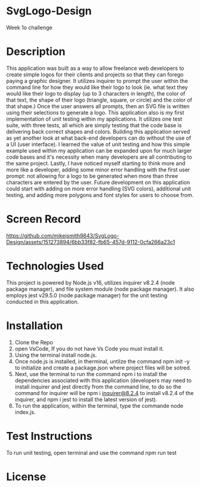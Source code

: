# SvgLogo-Design
Week 1o challenge

# Description
This application was built as a way to allow freelance web developers to create simple logos for their clients and projects so that they can forego paying a graphic designer. It utilizes inquirer to prompt the user within the command line for how they would like their logo to look (ie. what text they would like their logo to display (up to 3 characters in length), the color of that text, the shape of their logo (triangle, square, or circle) and the color of that shape.) Once the user answers all prompts, then an SVG file is written using their selections to generate a logo. This application also is my first implementation of unit testing within my applications. It utilizes one test suite, with three tests, all which are simply testing that the code base is delivering back correct shapes and colors. Building this application served as yet another look at what back-end developers can do without the use of a UI (user interface). I learned the value of unit testing and how this simple example used within my application can be expanded upon for much larger code bases and it's necessity when many developers are all contributing to the same project. Lastly, I have noticed myself starting to think more and more like a developer, adding some minor error handling with the first user prompt: not allowing for a logo to be generated when more than three characters are entered by the user. Future development on this application could start with adding on more error handling (SVG colors), additional unit testing, and adding more polygons and font styles for users to choose from.

# Screen Record


https://github.com/mikejsmith9843/SvgLogo-Design/assets/151273894/6bb33f82-fb65-457d-9112-0cfa266a23c1




# Technologies Used
This project is powered by Node.js v16, utilizes inquirer v8.2.4 (node package manager), and file system module (node package manager). It also employs jest v29.5.0 (node package manager) for the unit testing conducted in this application.

# Installation 
1. Clone the Repo
2. open VsCode, If you do not have Vs Code you must install it.
3. Using the terminal install node.js.
4. Once node.js is installed, in therminal, untilze the command npm init -y to initialize and create a package.json where project files will be sotred.
5. Next, use the terminal to run the command npm i to install the dependencies associated with this application (developers may need to install inquirer and jest directly from the command line, to do so the command for inquirer will be npm i inquirer@8.2.4 to install v8.2.4 of the inquirer, and npm i jest to install the latest version of jest).
6. To run the application, within the terminal, type the commande node index.js.

# Test Instructions
To run unit testing, open terminal and use the command npm run test

# License 
